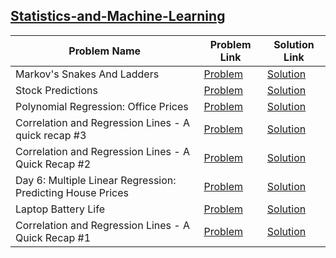## [Statistics-and-Machine-Learning](https://www.hackerrank.com/domains/ai/machine-learning)

Problem Name|Problem Link|Solution Link
---|---|---
Markov's Snakes And Ladders|[Problem](https://www.hackerrank.com/challenges/markov-snakes-and-ladders/problem)|[Solution](./markov-snakes-and-ladders.py)
Stock Predictions|[Problem](https://www.hackerrank.com/challenges/stockprediction/problem)|[Solution](./stockprediction.py)
Polynomial Regression: Office Prices|[Problem](https://www.hackerrank.com/challenges/predicting-office-space-price/problem)|[Solution](./predicting-office-space-price.py)
Correlation and Regression Lines - A quick recap #3|[Problem](https://www.hackerrank.com/challenges/correlation-and-regression-lines-8/problem)|[Solution](./correlation-and-regression-lines-8.txt)
Correlation and Regression Lines - A Quick Recap #2|[Problem](https://www.hackerrank.com/challenges/correlation-and-regression-lines-7/problem)|[Solution](./correlation-and-regression-lines-7.txt)
Day 6: Multiple Linear Regression: Predicting House Prices|[Problem](https://www.hackerrank.com/challenges/predicting-house-prices/problem)|[Solution](./predicting-house-prices.py)
Laptop Battery Life|[Problem](https://www.hackerrank.com/challenges/battery/problem)|[Solution](./battery.py)
Correlation and Regression Lines - A Quick Recap #1|[Problem](https://www.hackerrank.com/challenges/correlation-and-regression-lines-6/problem)|[Solution](./correlation-and-regression-lines-6.py)
